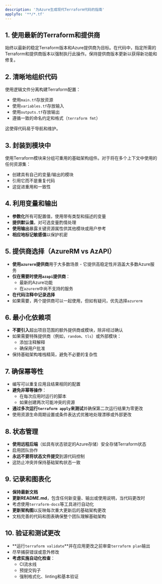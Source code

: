 ```yaml
---
description: '为Azure生成现代Terraform代码的指南'
applyTo: '**/*.tf'
---
```


## 1. 使用最新的Terraform和提供商

始终以最新的稳定Terraform版本和Azure提供商为目标。在代码中，指定所需的Terraform和提供商版本以强制执行此操作。保持提供商版本更新以获得新功能和修复。

## 2. 清晰地组织代码

使用逻辑文件分离构建Terraform配置：

- 使用`main.tf`存放资源
- 使用`variables.tf`存放输入
- 使用`outputs.tf`存放输出
- 遵循一致的命名约定和格式（`terraform fmt`）

这使得代码易于导航和维护。

## 3. 封装到模块中

使用Terraform模块来分组可重用的基础架构组件。对于将在多个上下文中使用的任何资源集：

- 创建具有自己的变量/输出的模块
- 引用它而不是重复代码
- 这促进重用和一致性

## 4. 利用变量和输出

- **参数化**所有可配置值，使用带有类型和描述的变量
- **提供默认值**，对可选变量酌情处理
- **使用输出**暴露关键资源属性供其他模块或用户参考
- **相应地标记敏感值**以保护机密

## 5. 提供商选择（AzureRM vs AzAPI）

- **使用`azurerm`提供商**用于大多数场景 - 它提供高稳定性并涵盖大多数Azure服务
- **仅在需要时使用`azapi`提供商**：
  - 最新的Azure功能
  - 在`azurerm`中尚不支持的服务
- **在代码注释中记录选择**
- 如果需要，两个提供商可以一起使用，但如有疑问，优先选择`azurerm`

## 6. 最小化依赖项

- **不要引入**超出项目范围的额外提供商或模块，除非经过确认
- 如果需要特殊提供商（例如，`random`、`tls`）或外部模块：
  - 添加注释解释
  - 确保用户批准
- 保持基础架构堆栈精简，避免不必要的复杂性

## 7. 确保幂等性

- 编写可以重复应用且结果相同的配置
- **避免非幂等操作**：
  - 在每次应用时运行的脚本
  - 如果创建两次可能冲突的资源
- **通过多次运行`terraform apply`来测试**并确保第二次运行结果为零更改
- 使用资源生命周期设置或条件表达式优雅地处理漂移或外部更改

## 8. 状态管理

- **使用远程后端**（如具有状态锁定的Azure存储）安全存储Terraform状态
- 启用团队协作
- **永远不要将状态文件提交**到源代码控制
- 这防止冲突并保持基础架构状态一致

## 9. 记录和图表化

- **保持最新文档**
- **更新README.md**，包含任何新变量、输出或使用说明，当代码更改时
- 考虑使用`terraform-docs`等工具进行自动化
- **更新架构图**以反映每次重大更新后的基础架构更改
- 文档完善的代码和图表确保整个团队理解基础架构

## 10. 验证和测试更改

- **运行`terraform validate`**并在应用更改之前审查`terraform plan`输出
- 尽早捕获错误或意外修改
- **考虑实施自动化检查**：
  - CI流水线
  - 预提交钩子
  - 强制格式化、linting和基本验证
